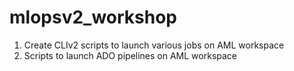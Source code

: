 # mlopsv2_workshop

1. Create CLIv2 scripts to launch various jobs on AML workspace
2. Scripts to launch ADO pipelines on AML workspace
